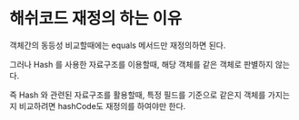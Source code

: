 # 해쉬코드 재정의 하는 이유

객체간의 동등성 비교할때에는 equals 메서드만 재정의하면 된다.

그러나 Hash 를 사용한 자료구조를 이용할때, 해당 객체를 같은 객체로 판별하지 않는다.

즉 Hash 와 관련된 자료구조를 활용할때, 특정 필드를 기준으로 같은지 객체를 가지는지 비교하려면 hashCode도 재정의를 하여야만 한다.